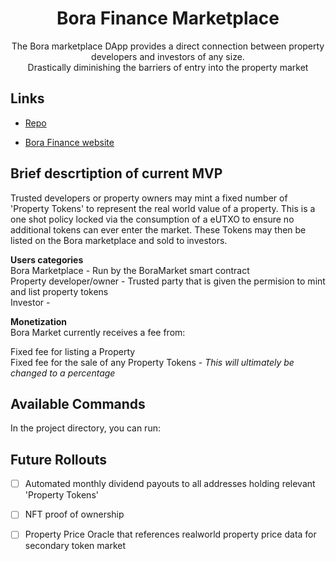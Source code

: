 <h1 align="center">Bora Finance Marketplace</h1>

<p align="center"> The Bora marketplace DApp provides a direct connection between property developers and investors of any size. <br />
 Drastically diminishing the barriers of entry into the property market </p>

## Links

- [Repo](https://github.com/Bradley-Heather/Bora-Finance-Property-Sale "<project-name> Repo")

- [Bora Finance website](<Homepage url> "https://borafinance.io/")

## Brief descrtiption of current MVP 
Trusted developers or property owners may mint a fixed number of 'Property Tokens' to represent the real world value of a property. This is a one shot policy locked via the consumption of a eUTXO to ensure no additional tokens can ever enter the market. These Tokens may then be listed on the Bora marketplace and sold to investors.

**Users categories** <br />
Bora Marketplace - Run by the BoraMarket smart contract <br />
Property developer/owner - Trusted party that is given the permision to mint and list property tokens <br />
Investor - 

**Monetization** <br />
Bora Market currently receives a fee from:

Fixed fee for listing a Property <br />
Fixed fee for the sale of any Property Tokens - _This will ultimately be changed to a percentage_ 

## Available Commands

In the project directory, you can run:

## Future Rollouts

- [ ] Automated monthly dividend payouts to all addresses holding relevant 'Property Tokens'
- [ ] NFT proof of ownership 
- [ ] Property Price Oracle that references realworld property price data for secondary token market

